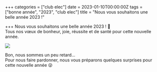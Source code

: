 +++
categories = ["club elec"]
date = 2023-01-10T00:00:00Z
tags = ["bonne année", "2023", "club elec"]
title = "Nous vous souhaitons une belle année 2023 !"

+++
Nous vous souhaitons une belle année 2023 ! 🥳  
Tous nos vœux de bonheur, joie, réussite et de santé pour cette nouvelle année.

![](/uploads/bonne_annee_2023.jpg)

Bon, nous sommes un peu retard...  
Pour nous faire pardonner, nous vous préparons quelques surprises pour cette nouvelle année 😜